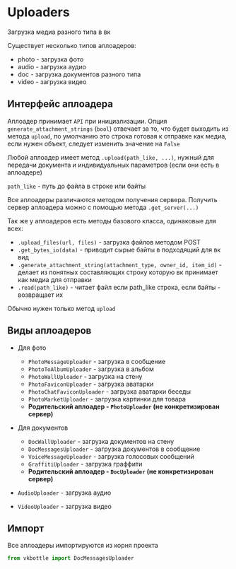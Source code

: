 # Uploaders

Загрузка медиа разного типа в вк

Существует несколько типов аплоадеров:

* photo - загрузка фото
* audio - загрузка аудио
* doc - загрузка документов разного типа
* video - загрузка видео

## Интерфейс аплоадера

Аплоадер принимает `API` при инициализации. Опция `generate_attachment_strings` (`bool`) отвечает за то, что будет выходить из метода `upload`, по умолчанию это строка готовая к отправке как медиа, если нужен объект, следует изменить значение на `False`

Любой аплоадер имеет метод `.upload(path_like, ...)`, нужный для передачи документа и индивидуальных параметров (если они есть в аплоадере)

`path_like` - путь до файла в строке или байты

Все аплоадеры различаются методом получения сервера. Получить сервер аплоадера можно с помощью метода `.get_server(...)`

Так же у аплоадеров есть методы базового класса, одинаковые для всех:

* `.upload_files(url, files)` - загрузка файлов методом POST
* `.get_bytes_io(data)` - приводит сырые байты в подходящий для вк вид
* `.generate_attachment_string(attachment_type, owner_id, item_id)` - делает из понятных составляющих строку которую вк принимает как медиа для отправки
* `.read(path_like)` - читает файл если path_like строка, если байты - возвращает их

Обычно нужен только метод `upload`

## Виды аплоадеров

* Для фото
  + `PhotoMessageUploader` - загрузка в сообщение
  + `PhotoToAlbumUploader` - загрузка в альбом
  + `PhotoWallUploader` - загрузка на стену
  + `PhotoFaviconUploader` - загрузка аватарки
  + `PhotoChatFaviconUploader` - загрузка аватарки беседы
  + `PhotoMarketUploader` - загрузка картинки для товара
  + __Родительский аплоадер - `PhotoUploader` (не конкретизирован сервер)__

* Для документов
  + `DocWallUploader` - загрузка документов на стену
  + `DocMessagesUploader` - загрузка документов в сообщение
  + `VoiceMessageUploader` - загрузка голосовых сообщений
  + `GraffitiUploader` - загрузка граффити
  + __Родительский аплоадер - `DocUploader` (не конкретизирован сервер)__

* `AudioUploader` - загрузка аудио

* `VideoUploader` - загрузка видео

## Импорт

Все аплоадеры импортируются из корня проекта

```python
from vkbottle import DocMessagesUploader
```